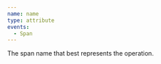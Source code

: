 ```yaml
---
name: name
type: attribute
events:
  - Span
---
```


The span name that best represents the operation.